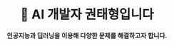 <h1 align="center">👋 AI 개발자 권태형입니다</h1>
<p align="center">
  <b>인공지능과 딥러닝을 이용해 다양한 문제를 해결하고자 합니다.</b>
</p>


<!--
**k-tae/k-tae** is a ✨ _special_ ✨ repository because its `README.md` (this file) appears on your GitHub profile.

Here are some ideas to get you started:

- 🔭 I’m currently working on ...
- 🌱 I’m currently learning ...
- 👯 I’m looking to collaborate on ...
- 🤔 I’m looking for help with ...
- 💬 Ask me about ...
- 📫 How to reach me: ...
- 😄 Pronouns: ...
- ⚡ Fun fact: ...
-->

